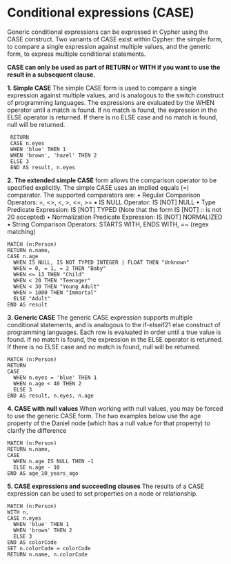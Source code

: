 
# Conditional expressions (CASE)

Generic conditional expressions can be expressed in Cypher using the CASE construct. Two variants of CASE
exist within Cypher: the simple form, to compare a single expression against multiple values, and the
generic form, to express multiple conditional statements.

**CASE can only be used as part of RETURN or WITH if you want to use the result in a
subsequent clause.**


**1. Simple CASE**
The simple CASE form is used to compare a single expression against multiple values, and is analogous to
the switch construct of programming languages. The expressions are evaluated by the WHEN operator until
a match is found. If no match is found, the expression in the ELSE operator is returned. If there is no ELSE
case and no match is found, null will be returned.

 ``` MATCH (n:Person)
  RETURN
  CASE n.eyes
  WHEN 'blue' THEN 1
  WHEN 'brown', 'hazel' THEN 2
  ELSE 3
  END AS result, n.eyes
```


**2. The extended simple CASE** 
form allows the comparison operator to be specified explicitly.
The simple CASE
uses an implied equals (=) comparator.
The supported comparators are:
• Regular Comparison Operators: =, <>, <, >, <=, >=
• IS NULL Operator: IS [NOT] NULL
• Type Predicate Expression: IS [NOT] TYPED <TYPE> (Note that the form IS [NOT] :: <TYPE> is not
20
accepted)
• Normalization Predicate Expression: IS [NOT] NORMALIZED
• String Comparison Operators: STARTS WITH, ENDS WITH, =~ (regex matching)

```
MATCH (n:Person)
RETURN n.name,
CASE n.age
  WHEN IS NULL, IS NOT TYPED INTEGER | FLOAT THEN "Unknown"
  WHEN = 0, = 1, = 2 THEN "Baby"
  WHEN <= 13 THEN "Child"
  WHEN < 20 THEN "Teenager"
  WHEN < 30 THEN "Young Adult"
  WHEN > 1000 THEN "Immortal"
  ELSE "Adult"
END AS result
```

**3. Generic CASE**
The generic CASE expression supports multiple conditional statements, and is analogous to the if-elseif21
else construct of programming languages. Each row is evaluated in order until a true value is found. If no
match is found, the expression in the ELSE operator is returned. If there is no ELSE case and no match is
found, null will be returned.

```
MATCH (n:Person)
RETURN
CASE
  WHEN n.eyes = 'blue' THEN 1
  WHEN n.age < 40 THEN 2
  ELSE 3
END AS result, n.eyes, n.age
```

**4. CASE with null values**
When working with null values, you may be forced to use the generic CASE form. The two examples below
use the age property of the Daniel node (which has a null value for that property) to clarify the difference

```
MATCH (n:Person)
RETURN n.name,
CASE
  WHEN n.age IS NULL THEN -1
  ELSE n.age - 10
END AS age_10_years_ago
```

**5. CASE expressions and succeeding clauses**
The results of a CASE expression can be used to set properties on a node or relationship.

```
MATCH (n:Person)
WITH n,
CASE n.eyes
  WHEN 'blue' THEN 1
  WHEN 'brown' THEN 2
  ELSE 3
END AS colorCode
SET n.colorCode = colorCode
RETURN n.name, n.colorCode
```